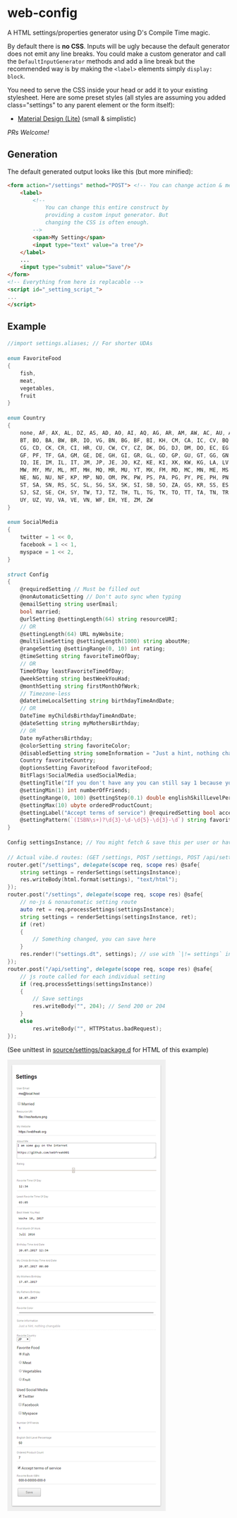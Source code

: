 # web-config

A HTML settings/properties generator using D's Compile Time magic.

By default there is **no CSS**. Inputs will be ugly because the default generator does not emit any line breaks. You could make a custom generator and call the `DefaultInputGenerator` methods and add a line break but the recommended way is by making the `<label>` elements simply `display: block`.

You need to serve the CSS inside your head or add it to your existing stylesheet. Here are some preset styles (all styles are assuming you added class="settings" to any parent element or the form itself):

* [Material Design (Lite)](styles/material.min.css) (small & simplistic)

_PRs Welcome!_

## Generation

The default generated output looks like this (but more minified):

```html
<form action="/settings" method="POST"> <!-- You can change action & method and even add raw attributes like a class name -->
	<label>
		<!--
			You can change this entire construct by
			providing a custom input generator. But
			changing the CSS is often enough.
		-->
		<span>My Setting</span>
		<input type="text" value="a tree"/>
	</label>
	...
	<input type="submit" value="Save"/>
</form>
<!-- Everything from here is replacable -->
<script id="_setting_script_">
...
</script>
```

## Example

```d
//import settings.aliases; // For shorter UDAs

enum FavoriteFood
{
	fish,
	meat,
	vegetables,
	fruit
}

enum Country
{
	none, AF, AX, AL, DZ, AS, AD, AO, AI, AQ, AG, AR, AM, AW, AC, AU, AT, AZ, BS, BH, BD, BB, BY, BE, BZ, BJ, BM,
	BT, BO, BA, BW, BR, IO, VG, BN, BG, BF, BI, KH, CM, CA, IC, CV, BQ, KY, CF, EA, TD, CL, CN, CX, CC, CO, KM,
	CG, CD, CK, CR, CI, HR, CU, CW, CY, CZ, DK, DG, DJ, DM, DO, EC, EG, SV, GQ, ER, EE, ET, FK, FO, FJ, FI, FR,
	GF, PF, TF, GA, GM, GE, DE, GH, GI, GR, GL, GD, GP, GU, GT, GG, GN, GW, GY, HT, HN, HK, HU, IS, IN, ID, IR,
	IQ, IE, IM, IL, IT, JM, JP, JE, JO, KZ, KE, KI, XK, KW, KG, LA, LV, LB, LS, LR, LY, LI, LT, LU, MO, MK, MG,
	MW, MY, MV, ML, MT, MH, MQ, MR, MU, YT, MX, FM, MD, MC, MN, ME, MS, MA, MZ, MM, NA, NR, NP, NL, NC, NZ, NI,
	NE, NG, NU, NF, KP, MP, NO, OM, PK, PW, PS, PA, PG, PY, PE, PH, PN, PL, PT, PR, QA, RE, RO, RU, RW, WS, SM,
	ST, SA, SN, RS, SC, SL, SG, SX, SK, SI, SB, SO, ZA, GS, KR, SS, ES, LK, BL, SH, KN, LC, MF, PM, VC, SD, SR,
	SJ, SZ, SE, CH, SY, TW, TJ, TZ, TH, TL, TG, TK, TO, TT, TA, TN, TR, TM, TC, TV, UM, VI, UG, UA, AE, GB, US,
	UY, UZ, VU, VA, VE, VN, WF, EH, YE, ZM, ZW
}

enum SocialMedia
{
	twitter = 1 << 0,
	facebook = 1 << 1,
	myspace = 1 << 2,
}

struct Config
{
	@requiredSetting // Must be filled out
	@nonAutomaticSetting // Don't auto sync when typing
	@emailSetting string userEmail;
	bool married;
	@urlSetting @settingLength(64) string resourceURI;
	// OR
	@settingLength(64) URL myWebsite;
	@multilineSetting @settingLength(1000) string aboutMe;
	@rangeSetting @settingRange(0, 10) int rating;
	@timeSetting string favoriteTimeOfDay;
	// OR
	TimeOfDay leastFavoriteTimeOfDay;
	@weekSetting string bestWeekYouHad;
	@monthSetting string firstMonthOfWork;
	// Timezone-less
	@datetimeLocalSetting string birthdayTimeAndDate;
	// OR
	DateTime myChildsBirthdayTimeAndDate;
	@dateSetting string myMothersBirthday;
	// OR
	Date myFathersBirthday;
	@colorSetting string favoriteColor;
	@disabledSetting string someInformation = "Just a hint, nothing changable";
	Country favoriteCountry;
	@optionsSetting FavoriteFood favoriteFood;
	BitFlags!SocialMedia usedSocialMedia;
	@settingTitle("If you don't have any you can still say 1 because you have yourself.")  // Hover & validation text
	@settingMin(1) int numberOfFriends;
	@settingRange(0, 100) @settingStep(0.1) double englishSkillLevelPercentage;
	@settingMax(10) ubyte orderedProductCount;
	@settingLabel("Accept terms of service") @requiredSetting bool acceptTOS;
	@settingPattern(`(ISBN\s+)?\d{3}-\d-\d{5}-\d{3}-\d`) string favoriteBookISBN;
}

Config settingsInstance; // You might fetch & save this per user or have it global like here, web-config only changes the contents of the struct

// Actual vibe.d routes: (GET /settings, POST /settings, POST /api/settings)
router.get("/settings", delegate(scope req, scope res) @safe{
	string settings = renderSettings(settingsInstance);
	res.writeBody(html.format(settings), "text/html");
});
router.post("/settings", delegate(scope req, scope res) @safe{
	// no-js & nonautomatic setting route
	auto ret = req.processSettings(settingsInstance);
	string settings = renderSettings(settingsInstance, ret);
	if (ret)
	{
		// Something changed, you can save here
	}
	res.render!("settings.dt", settings); // use with `|!= settings` in diet
});
router.post("/api/setting", delegate(scope req, scope res) @safe{
	// js route called for each individual setting
	if (req.processSettings(settingsInstance))
	{
		// Save settings
		res.writeBody("", 204); // Send 200 or 204
	}
	else
		res.writeBody("", HTTPStatus.badRequest);
});
```

(See unittest in [source/settings/package.d](source/settings/package.d) for HTML of this example)

![Demo Config](demo.png)